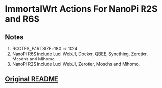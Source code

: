 # ImmortalWrt Actions For NanoPi R2S and R6S
## Notes
1. ROOTFS_PARTSIZE=180 => 1024
2. NanoPi R6S include Luci WebUI, Docker, QBEE, Syncthing, Zerotier, Mosdns and Mihomo.
3. NanoPi R2S include Luci WebUI, Zerotier, Mosdns and Mihomo.
## [Original README](https://github.com/bling-yshs/Actions-ImmortalWrt)
